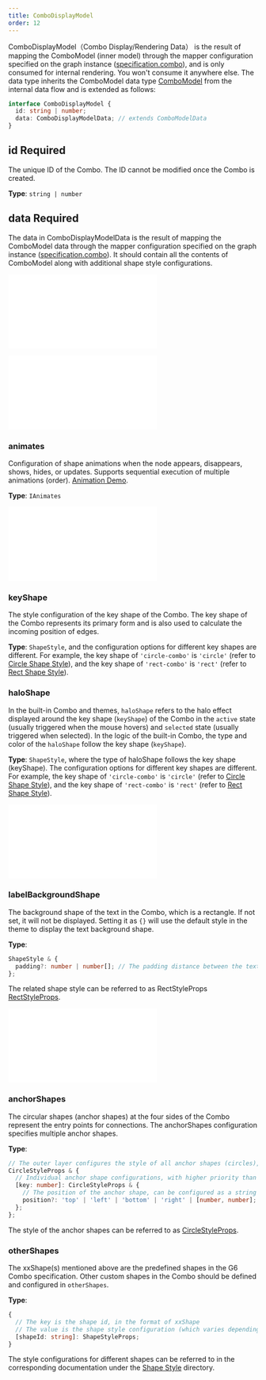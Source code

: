 ```yaml
---
title: ComboDisplayModel
order: 12
---
```


ComboDisplayModel（Combo Display/Rendering Data） is the result of mapping the ComboModel (inner model) through the mapper configuration specified on the graph instance ([specification.combo](../graph/Specification.en.md#combo)), and is only consumed for internal rendering. You won't consume it anywhere else. The data type inherits the ComboModel data type [ComboModel](./ComboModel.en.md) from the internal data flow and is extended as follows:

```typescript
interface ComboDisplayModel {
  id: string | number;
  data: ComboDisplayModelData; // extends ComboModelData
}
```

## id <Badge type="error">Required</Badge>

The unique ID of the Combo. The ID cannot be modified once the Combo is created.

**Type**: `string | number`

## data <Badge type="error">Required</Badge>

The data in ComboDisplayModelData is the result of mapping the ComboModel data through the mapper configuration specified on the graph instance ([specification.combo](../graph/Specification.en.md#combo)). It should contain all the contents of ComboModel along with additional shape style configurations.

<embed src="../../common/DataAttrTips.en.md"></embed>

<embed src="../../common/LodLevels.en.md"></embed>

### animates

Configuration of shape animations when the node appears, disappears, shows, hides, or updates. Supports sequential execution of multiple animations (order). [Animation Demo](/en/examples/scatter/changePosition/#itemAnimates).

**Type**: `IAnimates`

<embed src="../../common/IAnimates.en.md"></embed>

### keyShape

The style configuration of the key shape of the Combo. The key shape of the Combo represents its primary form and is also used to calculate the incoming position of edges.

**Type**: `ShapeStyle`, and the configuration options for different key shapes are different. For example, the key shape of `'circle-combo'` is `'circle'` (refer to [Circle Shape Style](/en/apis/shape/circle-style-props)), and the key shape of `'rect-combo'` is `'rect'` (refer to [Rect Shape Style](/en/apis/shape/rect-style-props)).

### haloShape

In the built-in Combo and themes, `haloShape` refers to the halo effect displayed around the key shape (`keyShape`) of the Combo in the `active` state (usually triggered when the mouse hovers) and `selected` state (usually triggered when selected). In the logic of the built-in Combo, the type and color of the `haloShape` follow the key shape (`keyShape`).

**Type**: `ShapeStyle`, where the type of haloShape follows the key shape (keyShape). The configuration options for different key shapes are different. For example, the key shape of `'circle-combo'` is `'circle'` (refer to [Circle Shape Style](/en/apis/shape/circle-style-props)), and the key shape of `'rect-combo'` is `'rect'` (refer to [Rect Shape Style](/en/apis/shape/rect-style-props)).

<embed src="../../common/LabelShape.en.md"></embed>

### labelBackgroundShape

The background shape of the text in the Combo, which is a rectangle. If not set, it will not be displayed. Setting it as `{}` will use the default style in the theme to display the text background shape.

**Type**:

```typescript
ShapeStyle & {
  padding?: number | number[]; // The padding distance between the text and the background rectangle in all directions
};
```

The related shape style can be referred to as RectStyleProps [RectStyleProps](/en/apis/shape/rect-style-props).

<embed src="../../common/BadgeShapes.en.md"></embed>

### anchorShapes

The circular shapes (anchor shapes) at the four sides of the Combo represent the entry points for connections. The anchorShapes configuration specifies multiple anchor shapes.

**Type**:

```typescript
// The outer layer configures the style of all anchor shapes (circles), with lower priority than the individual anchor shape configurations.
CircleStyleProps & {
  // Individual anchor shape configurations, with higher priority than the outer CircleStyleProps.
  [key: number]: CircleStyleProps & {
    // The position of the anchor shape, can be configured as a string or a number array representing the percentage position relative to the bounding box of the key shape (keyShape). For example, [0.5, 1] means it is located at the right center of the key shape.
    position?: 'top' | 'left' | 'bottom' | 'right' | [number, number];
  };
};
```

The style of the anchor shapes can be referred to as [CircleStyleProps](/en/apis/shape/circle-style-props).

### otherShapes

The xxShape(s) mentioned above are the predefined shapes in the G6 Combo specification. Other custom shapes in the Combo should be defined and configured in `otherShapes`.

**Type**:

```typescript
{
  // The key is the shape id, in the format of xxShape
  // The value is the shape style configuration (which varies depending on the shape, see the relevant documentation for each shape), as well as the animation of the shape
  [shapeId: string]: ShapeStyleProps;
}
```

The style configurations for different shapes can be referred to in the corresponding documentation under the [Shape Style](/en/apis/shape/overview) directory.
